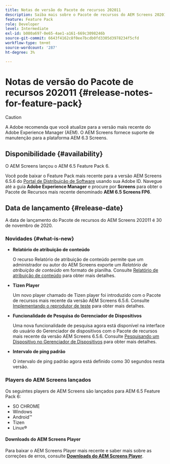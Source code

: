```yaml
---
title: Notas de versão do Pacote de recursos 202011
description: Saiba mais sobre o Pacote de recursos do AEM Screens 202011, lançado em 30 de novembro de 2020.
feature: Feature Pack
role: Developer
level: Intermediate
exl-id: b080a697-0e65-4ae1-a161-669c3098246b
source-git-commit: 6643f4162c8f0ee7bcdb0fd3305d3978234f5cfd
workflow-type: tm+mt
source-wordcount: '287'
ht-degree: 3%

---
```


# Notas de versão do Pacote de recursos 202011 {#release-notes-for-feature-pack}

>[!CAUTION]
>A Adobe recomenda que você atualize para a versão mais recente do Adobe Experience Manager (AEM). O AEM Screens fornece suporte de manutenção para a plataforma AEM 6.3 Screens.

## Disponibilidade {#availability}

O AEM Screens lançou o AEM 6.5 Feature Pack 6.

Você pode baixar o Feature Pack mais recente para a versão AEM Screens 6.5.6 do [Portal de Distribuição de Software](https://experience.adobe.com/#/downloads/content/software-distribution/br/aem.html) usando sua Adobe ID. Navegue até a guia **Adobe Experience Manager** e procure por **Screens** para obter o Pacote de Recursos mais recente denominado **AEM 6.5 Screens FP6**.

## Data de lançamento {#release-date}

A data de lançamento do Pacote de recursos do AEM Screens 202011 é 30 de novembro de 2020.

### Novidades {#what-is-new}

* **Relatório de atribuição de conteúdo**

  O recurso Relatório de atribuição de conteúdo permite que um administrador ou autor do AEM Screens exporte um *Relatório de atribuição de conteúdo* em formato de planilha.
Consulte [Relatório de atribuição de conteúdo](/help/user-guide/content-assignment-report.md) para obter mais detalhes.


* **Tizen Player**

  Um novo player chamado de Tizen player foi introduzido com o Pacote de recursos mais recente da versão AEM Screens 6.5.6.
Consulte [Implementando o reprodutor de teste](/help/user-guide/tizen-player.md) para obter mais detalhes.

* **Funcionalidade de Pesquisa do Gerenciador de Dispositivos**

  Uma nova funcionalidade de pesquisa agora está disponível na interface do usuário do Gerenciador de dispositivos com o Pacote de recursos mais recente da versão AEM Screens 6.5.6.
Consulte [Pesquisando um Dispositivo no Gerenciador de Dispositivos](/help/user-guide/device-registration.md#search-device) para obter mais detalhes.

* **Intervalo de ping padrão**

  O intervalo de ping padrão agora está definido como 30 segundos nesta versão.

### Players do AEM Screens lançados

Os seguintes players de AEM Screens são lançados para AEM 6.5 Feature Pack 6:

* SO CHROME
* Windows
* Android™
* Tizen
* Linux®

#### Downloads do AEM Screens Player

Para baixar o AEM Screens Player mais recente e saber mais sobre as correções de erros, consulte **[Downloads do AEM Screens Player](https://download.macromedia.com/screens/index.html)**.
